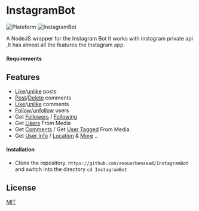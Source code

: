 # InstagramBot 
![Plateform](https://img.shields.io/badge/platform-Linux%2FMacOS-red.svg) 
![InstagramBot](https://img.shields.io/badge/InstagramBot-V.1.0.0-yellow.svg?logo=instagram&style=V.1.1.0)

 A NodeJS wrapper for the Instagram Bot It works with instagram private api ,It has almost all the features the Instagram app.
 
#### Requirements
 
 
 
## Features

* [Like](https://github.com/anouarbensaad/InstagramBot/blob/master/media/likeEngine.js)/[unlike](https://github.com/anouarbensaad/InstagramBot/blob/master/media/likeEngine.js) posts 
* [Post](https://github.com/anouarbensaad/InstagramBot/blob/master/media/commentEngine.js)/[Delete](https://github.com/anouarbensaad/InstagramBot/blob/master/media/commentEngine.js) comments
* [Like](https://github.com/anouarbensaad/InstagramBot/blob/master/media/likecomEngine.js)/[unlike](https://github.com/anouarbensaad/InstagramBot/blob/master/media/likecomEngine.js) comments
* [Follow](https://github.com/anouarbensaad/InstagramBot/blob/master/freindship/followEngine.js)/[unfollow](https://github.com/anouarbensaad/InstagramBot/blob/master/freindship/followEngine.js) users
* Get [Followers](https://github.com/anouarbensaad/InstagramBot/blob/master/freindship/profileExtractor.js) / [Following](https://github.com/anouarbensaad/InstagramBot/blob/master/freindship/profileExtractor.js)
* Get [Likers](https://github.com/anouarbensaad/InstagramBot/blob/master/media/mediaExtractor.js) From Media
* Get [Comments](https://github.com/anouarbensaad/InstagramBot/blob/master/media/mediaExtractor.js) / Get [User Tagged](https://github.com/anouarbensaad/InstagramBot/blob/master/media/mediaExtractor.js) From Media.
* Get [User Info](https://github.com/anouarbensaad/InstagramBot/blob/master/feed/userfeed.js) / [Location](https://github.com/anouarbensaad/InstagramBot/blob/master/feed/locationfeed.js) & [More](https://github.com/anouarbensaad/InstagramBot/tree/master/feed) ..

#### Installation

* Clone the repository. `https://github.com/anouarbensaad/InstagramBot` and switch into the directory `cd InstagramBot`

## License

[MIT](LICENSE)
